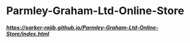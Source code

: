 # Parmley-Graham-Ltd-Online-Store
##### https://sarker-rajib.github.io/Parmley-Graham-Ltd-Online-Store/index.html
